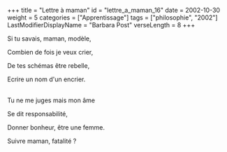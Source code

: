+++
title = "Lettre à maman"
id = "lettre_a_maman_16"
date = 2002-10-30
weight = 5
categories = ["Apprentissage"]
tags = ["philosophie", "2002"]
LastModifierDisplayName = "Barbara Post"
verseLength = 8
+++

Si tu savais, maman, modèle,

Combien de fois je veux crier,

De tes schémas être rebelle,

Ecrire un nom d'un encrier.

 \
Tu ne me juges mais mon âme

Se dit responsabilité,

Donner bonheur, être une femme.

Suivre maman, fatalité ?
